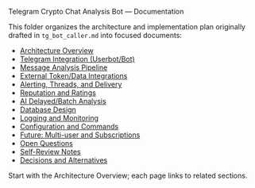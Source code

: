 Telegram Crypto Chat Analysis Bot — Documentation

This folder organizes the architecture and implementation plan originally drafted in `tg_bot_caller.md` into focused documents:

- [Architecture Overview](./architecture.md)
- [Telegram Integration (Userbot/Bot)](./telegram-integration.md)
- [Message Analysis Pipeline](./pipeline.md)
- [External Token/Data Integrations](./external-integrations.md)
- [Alerting, Threads, and Delivery](./alerting.md)
- [Reputation and Ratings](./ratings.md)
- [AI Delayed/Batch Analysis](./ai-delayed-analysis.md)
- [Database Design](./database.md)
- [Logging and Monitoring](./logging-monitoring.md)
- [Configuration and Commands](./configuration.md)
- [Future: Multi-user and Subscriptions](./future-multi-user.md)
- [Open Questions](./open-questions.md)
- [Self-Review Notes](./self-review.md)
- [Decisions and Alternatives](./decisions-and-alternatives.md)

Start with the Architecture Overview; each page links to related sections.


